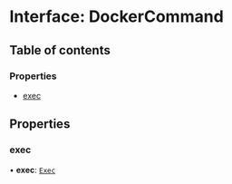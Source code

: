 # Interface: DockerCommand

## Table of contents

### Properties

- [exec](DockerCommand.md#exec)

## Properties

### exec

• **exec**: [`Exec`](Exec.md)
